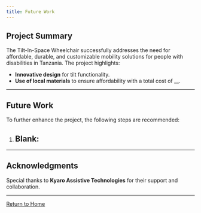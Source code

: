 ```yaml
---
title: Future Work
---
```


<link rel="stylesheet" href="assets/style.css">


## Project Summary
The Tilt-In-Space Wheelchair successfully addresses the need for affordable, durable, and customizable mobility solutions for people with disabilities in Tanzania. The project highlights:
- **Innovative design** for tilt functionality.
- **Use of local materials** to ensure affordability with a total cost of __.

---

## Future Work
To further enhance the project, the following steps are recommended:
1. **Blank**:
   - 

---

## Acknowledgments
Special thanks to **Kyaro Assistive Technologies** for their support and collaboration.

---

[Return to Home](index.md)
